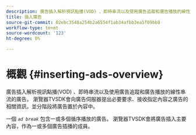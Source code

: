 ```yaml
---
description: 廣告插入解析視訊點播(VOD) 、即時串流以及使用廣告追蹤和廣告播放的線性串流的廣告。 瀏覽器TVSDK會向廣告伺服器提出必要要求、接收指定內容之廣告的相關資訊，並分階段將廣告置於內容中。
title: 插入廣告
source-git-commit: 02ebc3548a254b2a6554f1ab34afbb3ea5f09bb8
workflow-type: tm+mt
source-wordcount: '123'
ht-degree: 0%

---
```


# 概觀 {#inserting-ads-overview}

廣告插入解析視訊點播(VOD) 、即時串流以及使用廣告追蹤和廣告播放的線性串流的廣告。 瀏覽器TVSDK會向廣告伺服器提出必要要求、接收指定內容之廣告的相關資訊，並分階段將廣告置於內容中。

一個 *`ad break`* 包含一或多個循序播放的廣告。 瀏覽器TVSDK會將廣告插入主要內容，作為一或多個廣告插播的成員。
